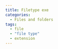 ```yaml
---
title: Filetype exe
categories:
  - Files and folders
tags:
  - file
  - "file type"
  - extension
---
```

